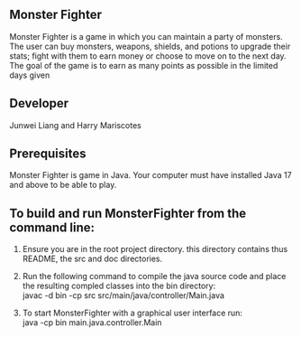 ## Monster Fighter
Monster Fighter is a game in which you can maintain a party of monsters. 
The user can buy monsters, weapons, shields, and potions to upgrade their stats;
fight with them to earn money or choose to move on to the next day.
The goal of the game is to earn as many points as possible in the limited days given

## Developer
Junwei Liang and Harry Mariscotes

## Prerequisites
Monster Fighter is game in Java. Your computer must have installed Java 17 and above to be able to play.

## To build and run MonsterFighter from the command line:
1. Ensure you are in the root project directory. this directory contains thus README, the src and doc directories.

2. Run the following command to compile the java source code and place the resulting compled classes into the bin directory:
  <br>javac -d bin -cp src src/main/java/controller/Main.java
3. To  start MonsterFighter with a graphical user interface run:
<br>java -cp bin main.java.controller.Main